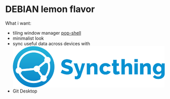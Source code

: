 # DEBIAN lemon flavor

What i want:

- tiling window manager [pop-shell](https://github.com/pop-os/shell)
- minimalist look
- sync useful data across devices with <img src="/repo-img/syncthing.svg">
- Git Desktop
